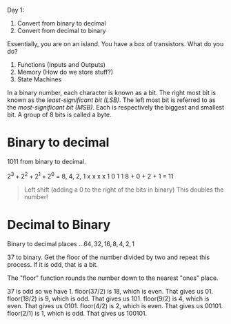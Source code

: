 Day 1:
1. Convert from binary to decimal
2. Convert from decimal to binary

Essentially, you are on an island. You have a box of transistors. What do you do?

1. Functions (Inputs and Outputs)
2. Memory (How do we store stuff?)
3. State Machines

In a binary number, each character is known as a bit. The right most bit is known as the *least-significant bit (LSB)*. The left most bit is referred to as the *most-significant bit (MSB)*. Each is respectively the biggest and smallest bit. A group of 8 bits is called a byte.
# Binary to decimal
1011 from binary to decimal.

$2^3+2^2+2^1+2^0$ =
8,  4,  2,  1
x   x   x   x
1   0   1   1
8 + 0 + 2 + 1 = 11

> Left shift (adding a 0 to the right of the bits in binary)
> This doubles the number!

# Decimal to Binary
Binary to decimal places
$...64, 32, 16, 8, 4, 2, 1$

37 to binary.
Get the floor of the number divided by two and repeat this process. If it is odd, that is a bit.

The "floor" function rounds the number down to the nearest "ones" place.

37 is odd so we have 1.
floor(37/2) is 18, which is even. That gives us 01.
floor(18/2) is 9, which is odd. That gives us 101.
floor(9/2) is 4, which is even. That gives us 0101.
floor(4/2) is 2, which is even. That gives us 00101.
floor(2/1) is 1, which is odd. That gives us 100101.